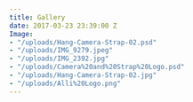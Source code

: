 ```yaml
---
title: Gallery
date: 2017-03-23 23:39:00 Z
Image:
- "/uploads/Hang-Camera-Strap-02.psd"
- "/uploads/IMG_9279.jpeg"
- "/uploads/IMG_2392.jpg"
- "/uploads/Camera%20and%20Strap%20Logo.psd"
- "/uploads/Hang-Camera-Strap-02.jpg"
- "/uploads/Alli%20Logo.png"
---
```


